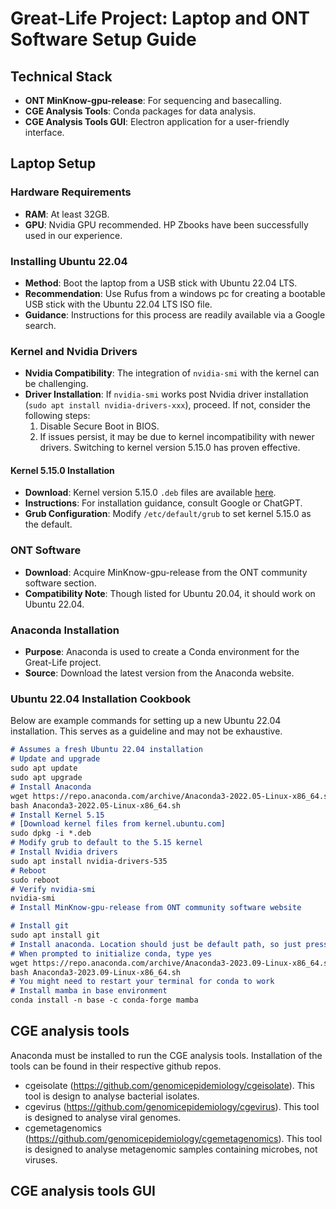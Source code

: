 # Great-Life Project: Laptop and ONT Software Setup Guide

## Technical Stack

- **ONT MinKnow-gpu-release**: For sequencing and basecalling.
- **CGE Analysis Tools**: Conda packages for data analysis.
- **CGE Analysis Tools GUI**: Electron application for a user-friendly interface.

## Laptop Setup

### Hardware Requirements

- **RAM**: At least 32GB.
- **GPU**: Nvidia GPU recommended. HP Zbooks have been successfully used in our experience.

### Installing Ubuntu 22.04

- **Method**: Boot the laptop from a USB stick with Ubuntu 22.04 LTS.
- **Recommendation**: Use Rufus from a windows pc for creating a bootable USB stick with the Ubuntu 22.04 LTS ISO file.
- **Guidance**: Instructions for this process are readily available via a Google search.

### Kernel and Nvidia Drivers

- **Nvidia Compatibility**: The integration of `nvidia-smi` with the kernel can be challenging.
- **Driver Installation**: If `nvidia-smi` works post Nvidia driver installation (`sudo apt install nvidia-drivers-xxx`), proceed. If not, consider the following steps:
  1. Disable Secure Boot in BIOS.
  2. If issues persist, it may be due to kernel incompatibility with newer drivers. Switching to kernel version 5.15.0 has proven effective.

#### Kernel 5.15.0 Installation

- **Download**: Kernel version 5.15.0 `.deb` files are available [here](https://kernel.ubuntu.com/mainline/v5.15.70/).
- **Instructions**: For installation guidance, consult Google or ChatGPT.
- **Grub Configuration**: Modify `/etc/default/grub` to set kernel 5.15.0 as the default.

### ONT Software

- **Download**: Acquire MinKnow-gpu-release from the ONT community software section.
- **Compatibility Note**: Though listed for Ubuntu 20.04, it should work on Ubuntu 22.04.

### Anaconda Installation

- **Purpose**: Anaconda is used to create a Conda environment for the Great-Life project.
- **Source**: Download the latest version from the Anaconda website.

### Ubuntu 22.04 Installation Cookbook

Below are example commands for setting up a new Ubuntu 22.04 installation. This serves as a guideline and may not be exhaustive.

```markdown
# Assumes a fresh Ubuntu 22.04 installation
# Update and upgrade
sudo apt update 
sudo apt upgrade
# Install Anaconda
wget https://repo.anaconda.com/archive/Anaconda3-2022.05-Linux-x86_64.sh
bash Anaconda3-2022.05-Linux-x86_64.sh
# Install Kernel 5.15
# [Download kernel files from kernel.ubuntu.com]
sudo dpkg -i *.deb
# Modify grub to default to the 5.15 kernel
# Install Nvidia drivers
sudo apt install nvidia-drivers-535
# Reboot
sudo reboot
# Verify nvidia-smi
nvidia-smi
# Install MinKnow-gpu-release from ONT community software website

# Install git
sudo apt install git
# Install anaconda. Location should just be default path, so just press enter when prompted
# When prompted to initialize conda, type yes
wget https://repo.anaconda.com/archive/Anaconda3-2023.09-Linux-x86_64.sh
bash Anaconda3-2023.09-Linux-x86_64.sh
# You might need to restart your terminal for conda to work
# Install mamba in base environment
conda install -n base -c conda-forge mamba
```

## CGE analysis tools

Anaconda must be installed to run the CGE analysis tools. Installation of the tools can be found in their respective github repos.

- cgeisolate (https://github.com/genomicepidemiology/cgeisolate). This tool is design to analyse bacterial isolates.
- cgevirus (https://github.com/genomicepidemiology/cgevirus). This tool is designed to analyse viral genomes.
- cgemetagenomics (https://github.com/genomicepidemiology/cgemetagenomics). This tool is designed to analyse metagenomic samples containing microbes, not viruses.

## CGE analysis tools GUI


